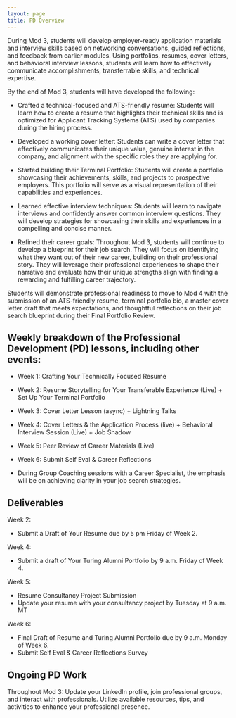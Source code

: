 ```yaml
---
layout: page
title: PD Overview 
---
```

During Mod 3, students will develop employer-ready application materials and interview skills based on networking conversations, guided reflections, and feedback from earlier modules. Using portfolios, resumes, cover letters, and behavioral interview lessons, students will learn how to effectively communicate accomplishments, transferrable skills, and technical expertise. 

By the end of Mod 3, students will have developed the following:
* Crafted a technical-focused and ATS-friendly resume: Students will learn how to create a resume that highlights their technical skills and is optimized for Applicant Tracking Systems (ATS) used by companies during the hiring process.

* Developed a working cover letter: Students can write a cover letter that effectively communicates their unique value, genuine interest in the company, and alignment with the specific roles they are applying for.

* Started building their Terminal Portfolio: Students will create a portfolio showcasing their achievements, skills, and projects to prospective employers. This portfolio will serve as a visual representation of their capabilities and experiences.

* Learned effective interview techniques: Students will learn to navigate interviews and confidently answer common interview questions. They will develop strategies for showcasing their skills and experiences in a compelling and concise manner.

* Refined their career goals: Throughout Mod 3, students will continue to develop a blueprint for their job search. They will focus on identifying what they want out of their new career, building on their professional story. They will leverage their professional experiences to shape their narrative and evaluate how their unique strengths align with finding a rewarding and fulfilling career trajectory.

Students will demonstrate professional readiness to move to Mod 4 with the submission of  an ATS-friendly resume, terminal portfolio bio,  a master cover letter draft  that meets expectations, and thoughtful reflections on their job search blueprint during their Final Portfolio Review. 


## Weekly breakdown of the Professional Development (PD) lessons, including other events:
* Week 1: Crafting Your Technically Focused Resume
* Week 2: Resume Storytelling for Your Transferable Experience (Live)  + Set Up Your Terminal Portfolio
* Week 3: Cover Letter Lesson  (async) + Lightning Talks
* Week 4: Cover Letters & the Application Process (live) + Behavioral Interview Session (Live) + Job Shadow
* Week 5: Peer Review of Career Materials (Live)
* Week 6: Submit Self Eval & Career Reflections

* During Group Coaching sessions with a Career Specialist, the emphasis will be on achieving clarity in your job search strategies.

## Deliverables 
Week 2:
* Submit a Draft of Your Resume due by 5 pm Friday of Week 2.
  
Week 4:
* Submit a draft of Your Turing Alumni Portfolio by 9 a.m. Friday of Week 4.

Week 5: 
* Resume Consultancy Project Submission
* Update your resume with your consultancy project by Tuesday at 9 a.m. MT

Week 6: 
* Final Draft of Resume and Turing Alumni Portfolio due by 9 a.m. Monday of Week 6.
* Submit Self Eval & Career Reflections Survey

## Ongoing PD Work
Throughout Mod 3: Update your LinkedIn profile, join professional groups, and interact with professionals.
Utilize available resources, tips, and activities to enhance your professional presence. 

